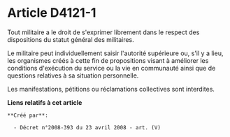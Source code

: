 # Article D4121-1

Tout militaire a le droit de s'exprimer librement dans le respect des dispositions du statut général des militaires.

Le militaire peut individuellement saisir l'autorité supérieure ou, s'il y a lieu, les organismes créés à cette fin de
propositions visant à améliorer les conditions d'exécution du service ou la vie en communauté ainsi que de questions
relatives à sa situation personnelle.

Les manifestations, pétitions ou réclamations collectives sont interdites.

**Liens relatifs à cet article**

	**Créé par**:

	  - Décret n°2008-393 du 23 avril 2008 - art. (V)
